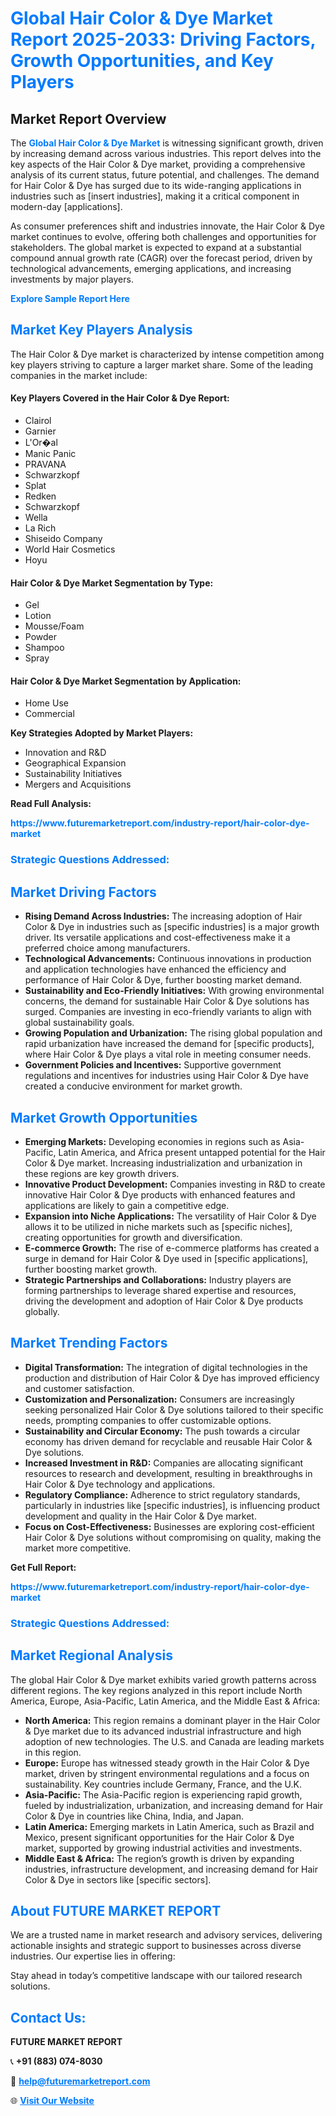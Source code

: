 <h1 style="color: #007BFF;">Global Hair Color & Dye Market Report 2025-2033: Driving Factors, Growth Opportunities, and Key Players</h1>

<section id="overview">
<h2>Market Report Overview</h2>
<p>The <a href="https://www.futuremarketreport.com/industry-report/hair-color-dye-market" style="color: #007BFF; text-decoration: none;"><strong>Global Hair Color & Dye Market</strong></a> is witnessing significant growth, driven by increasing demand across various industries. This report delves into the key aspects of the Hair Color & Dye market, providing a comprehensive analysis of its current status, future potential, and challenges. The demand for Hair Color & Dye has surged due to its wide-ranging applications in industries such as [insert industries], making it a critical component in modern-day [applications].</p>
<p>As consumer preferences shift and industries innovate, the Hair Color & Dye market continues to evolve, offering both challenges and opportunities for stakeholders. The global market is expected to expand at a substantial compound annual growth rate (CAGR) over the forecast period, driven by technological advancements, emerging applications, and increasing investments by major players.</p>
</section>

<section id="overview">
<p><a href="https://www.futuremarketreport.com/request-sample/reportId=59669" style="color: #007BFF; text-decoration: none;"><strong>Explore Sample Report Here</strong></a></p>
</section>

<section id="key-players">
<h2 style="color: #007BFF;">Market Key Players Analysis</h2>
<p>The Hair Color & Dye market is characterized by intense competition among key players striving to capture a larger market share. Some of the leading companies in the market include:</p>
<h4>Key Players Covered in the Hair Color & Dye Report:</h4>
<ul><li>Clairol</li><li>Garnier</li><li>L&#039;Or�al</li><li>Manic Panic</li><li>PRAVANA</li><li>Schwarzkopf</li><li>Splat</li><li>Redken</li><li>Schwarzkopf</li><li>Wella</li><li>La Rich</li><li>Shiseido Company</li><li>World Hair Cosmetics</li><li>Hoyu</li></ul>
<h4>Hair Color & Dye Market Segmentation by Type:</h4>
<ul><li>Gel</li><li>Lotion</li><li>Mousse/Foam</li><li>Powder</li><li>Shampoo</li><li>Spray</li></ul>

<h4>Hair Color & Dye Market Segmentation by Application:</h4>
<ul><li>Home Use</li><li>Commercial</li></ul>
<p><strong>Key Strategies Adopted by Market Players:</strong></p>
<ul>
<li>Innovation and R&D</li>
<li>Geographical Expansion</li>
<li>Sustainability Initiatives</li>
<li>Mergers and Acquisitions</li>
</ul>
</section>

<section>
<p><strong>Read Full Analysis: </strong></p><a href="https://www.futuremarketreport.com/industry-report/hair-color-dye-market" style="color: #007BFF; text-decoration: none;"><strong>https://www.futuremarketreport.com/industry-report/hair-color-dye-market</strong></a>
<h3 style="color: #007BFF;">Strategic Questions Addressed:</h3>
</section>

<section id="driving-factors">
<h2 style="color: #007BFF;">Market Driving Factors</h2>
<ul>
<li><strong>Rising Demand Across Industries:</strong> The increasing adoption of Hair Color & Dye in industries such as [specific industries] is a major growth driver. Its versatile applications and cost-effectiveness make it a preferred choice among manufacturers.</li>
<li><strong>Technological Advancements:</strong> Continuous innovations in production and application technologies have enhanced the efficiency and performance of Hair Color & Dye, further boosting market demand.</li>
<li><strong>Sustainability and Eco-Friendly Initiatives:</strong> With growing environmental concerns, the demand for sustainable Hair Color & Dye solutions has surged. Companies are investing in eco-friendly variants to align with global sustainability goals.</li>
<li><strong>Growing Population and Urbanization:</strong> The rising global population and rapid urbanization have increased the demand for [specific products], where Hair Color & Dye plays a vital role in meeting consumer needs.</li>
<li><strong>Government Policies and Incentives:</strong> Supportive government regulations and incentives for industries using Hair Color & Dye have created a conducive environment for market growth.</li>
</ul>
</section>

<section id="growth-opportunities">
<h2 style="color: #007BFF;">Market Growth Opportunities</h2>
<ul>
<li><strong>Emerging Markets:</strong> Developing economies in regions such as Asia-Pacific, Latin America, and Africa present untapped potential for the Hair Color & Dye market. Increasing industrialization and urbanization in these regions are key growth drivers.</li>
<li><strong>Innovative Product Development:</strong> Companies investing in R&D to create innovative Hair Color & Dye products with enhanced features and applications are likely to gain a competitive edge.</li>
<li><strong>Expansion into Niche Applications:</strong> The versatility of Hair Color & Dye allows it to be utilized in niche markets such as [specific niches], creating opportunities for growth and diversification.</li>
<li><strong>E-commerce Growth:</strong> The rise of e-commerce platforms has created a surge in demand for Hair Color & Dye used in [specific applications], further boosting market growth.</li>
<li><strong>Strategic Partnerships and Collaborations:</strong> Industry players are forming partnerships to leverage shared expertise and resources, driving the development and adoption of Hair Color & Dye products globally.</li>
</ul>
</section>

<section id="trending-factors">
<h2 style="color: #007BFF;">Market Trending Factors</h2>
<ul>
<li><strong>Digital Transformation:</strong> The integration of digital technologies in the production and distribution of Hair Color & Dye has improved efficiency and customer satisfaction.</li>
<li><strong>Customization and Personalization:</strong> Consumers are increasingly seeking personalized Hair Color & Dye solutions tailored to their specific needs, prompting companies to offer customizable options.</li>
<li><strong>Sustainability and Circular Economy:</strong> The push towards a circular economy has driven demand for recyclable and reusable Hair Color & Dye solutions.</li>
<li><strong>Increased Investment in R&D:</strong> Companies are allocating significant resources to research and development, resulting in breakthroughs in Hair Color & Dye technology and applications.</li>
<li><strong>Regulatory Compliance:</strong> Adherence to strict regulatory standards, particularly in industries like [specific industries], is influencing product development and quality in the Hair Color & Dye market.</li>
<li><strong>Focus on Cost-Effectiveness:</strong> Businesses are exploring cost-efficient Hair Color & Dye solutions without compromising on quality, making the market more competitive.</li>
</ul>
</section>

<section>
<p><strong>Get Full Report: </strong></p><a href="https://www.futuremarketreport.com/industry-report/hair-color-dye-market" style="color: #007BFF; text-decoration: none;"><strong>https://www.futuremarketreport.com/industry-report/hair-color-dye-market</strong></a>
<h3 style="color: #007BFF;">Strategic Questions Addressed:</h3>
</section>


<section id="regional-analysis">
<h2 style="color: #007BFF;">Market Regional Analysis</h2>
<p>The global Hair Color & Dye market exhibits varied growth patterns across different regions. The key regions analyzed in this report include North America, Europe, Asia-Pacific, Latin America, and the Middle East & Africa:</p>
<ul>
<li><strong>North America:</strong> This region remains a dominant player in the Hair Color & Dye market due to its advanced industrial infrastructure and high adoption of new technologies. The U.S. and Canada are leading markets in this region.</li>
<li><strong>Europe:</strong> Europe has witnessed steady growth in the Hair Color & Dye market, driven by stringent environmental regulations and a focus on sustainability. Key countries include Germany, France, and the U.K.</li>
<li><strong>Asia-Pacific:</strong> The Asia-Pacific region is experiencing rapid growth, fueled by industrialization, urbanization, and increasing demand for Hair Color & Dye in countries like China, India, and Japan.</li>
<li><strong>Latin America:</strong> Emerging markets in Latin America, such as Brazil and Mexico, present significant opportunities for the Hair Color & Dye market, supported by growing industrial activities and investments.</li>
<li><strong>Middle East & Africa:</strong> The region’s growth is driven by expanding industries, infrastructure development, and increasing demand for Hair Color & Dye in sectors like [specific sectors].</li>
</ul>
</section>

<footer>
<h2 style="color: #007BFF;">About FUTURE MARKET REPORT</h2>
<p>We are a trusted name in market research and advisory services, delivering actionable insights and strategic support to businesses across diverse industries. Our expertise lies in offering:</p>

<p>Stay ahead in today’s competitive landscape with our tailored research solutions.</p>

<h2 style="color: #007BFF;">Contact Us:</h2>
<p><strong>FUTURE MARKET REPORT</strong></p>
<p>📞 <strong>+91 (883) 074-8030</strong></p>
<p>📧 <strong><a href="mailto:help@futuremarketreport.com" style="color: #007BFF;">help@futuremarketreport.com</a></strong></p>
<p>🌐 <strong><a href="https://www.futuremarketreport.com/" style="color: #007BFF;">Visit Our Website</a></strong></p>
</footer>